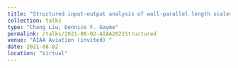 ```yaml
---
title: "Structured input-output analysis of wall-parallel length scales in transitional plane Couette flow"
collection: talks
type: "Chang Liu, Dennice F. Gayme"
permalink: /talks/2021-08-02-AIAA2021Structured
venue: "AIAA Aviation (invited) "
date: 2021-08-02
location: "Virtual"
---
```

